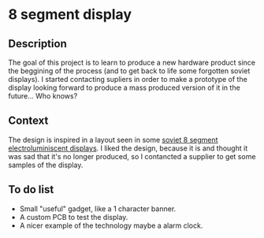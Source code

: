 # 8 segment display
## Description
The goal of this project is to learn to produce a new hardware product since the beggining of the process (and to get back to life some forgotten soviet displays). I started contacting supliers in order to make a prototype of the display looking forward to produce a mass produced version of it in the future... Who knows?
## Context
The design is inspired in a layout seen in some [soviet 8 segment electroluminiscent displays](URL). I liked the design, because it is and thought it was sad that it's no longer produced, so I contancted a supplier to get some samples of the display.
## To do list
- Small "useful" gadget, like a 1 character banner.
- A custom PCB to test the display.
- A nicer example of the technology maybe a alarm clock.
  


